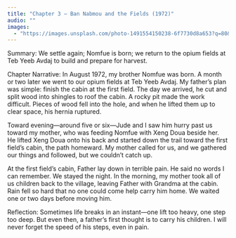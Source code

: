 ```yaml
---
title: "Chapter 3 — Ban Nabmou and the Fields (1972)"
audio: ""
images:
  - "https://images.unsplash.com/photo-1491554150238-6f7730d8a653?q=80&w=1600&auto=format&fit=crop"
---
```

Summary: We settle again; Nomfue is born; we return to the opium fields at Teb Yeeb Avdaj to build and prepare for harvest.

Chapter Narrative: In August 1972, my brother Nomfue was born. A month or two later we went to our opium fields at Teb Yeeb Avdaj. My father’s plan was simple: finish the cabin at the first field. The day we arrived, he cut and split wood into shingles to roof the cabin. A rocky pit made the work difficult. Pieces of wood fell into the hole, and when he lifted them up to clear space, his hernia ruptured.

Toward evening—around five or six—Jude and I saw him hurry past us toward my mother, who was feeding Nomfue with Xeng Doua beside her. He lifted Xeng Doua onto his back and started down the trail toward the first field’s cabin, the path homeward. My mother called for us, and we gathered our things and followed, but we couldn’t catch up.

At the first field’s cabin, Father lay down in terrible pain. He said no words I can remember. We stayed the night. In the morning, my mother took all of us children back to the village, leaving Father with Grandma at the cabin. Rain fell so hard that no one could come help carry him home. We waited one or two days before moving him.

Reflection:
Sometimes life breaks in an instant—one lift too heavy, one step too deep. But even then, a father’s first thought is to carry his children. I will never forget the speed of his steps, even in pain.